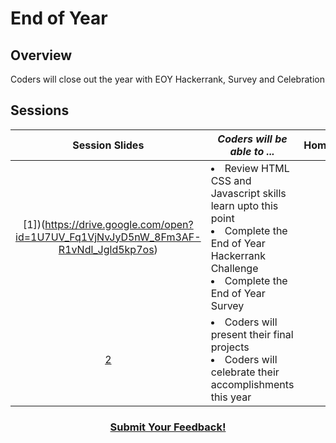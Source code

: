 # End of Year

## Overview
Coders will close out the year with EOY Hackerrank, Survey and Celebration

## Sessions 
|Session Slides|*Coders will be able to ...*|Homework|
|:-------:|-------|:-------|
|[1])(https://drive.google.com/open?id=1U7UV_Fq1VjNvJyD5nW_8Fm3AF-R1vNdl_Jgld5kp7os)|<li>Review HTML CSS and Javascript skills learn upto this point</li> <li>Complete the End of Year Hackerrank Challenge</li> <li>Complete the End of Year Survey </li>| |
|[2](https://drive.google.com/open?id=1U4zuBigAWK-_hQbkTmyD_3UbkKxLi4VMbCqQ6rxGYJE)|<li> Coders will present their final projects</li> <li> Coders will celebrate their accomplishments this year </li>| |

<h3 align="center"><a href="https://docs.google.com/forms/d/e/1FAIpQLSdmoYjRk6tqJHI5Y1ELjOZ7tiYj58dmoIBEeUaXK5ciIdljIg/viewform">Submit Your Feedback!</a></h3>

